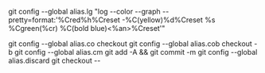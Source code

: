 git config --global alias.lg "log --color --graph --pretty=format:'%Cred%h%Creset -%C(yellow)%d%Creset %s %Cgreen(%cr) %C(bold blue)<%an>%Creset'"

git config --global alias.co checkout
git config --global alias.cob checkout -b
git config --global alias.cm git add -A && git commit -m
git config --global alias.discard git checkout --